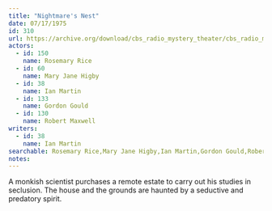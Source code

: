 ```yaml
---
title: "Nightmare's Nest"
date: 07/17/1975
id: 310
url: https://archive.org/download/cbs_radio_mystery_theater/cbs_radio_mystery_theater-0301-0350.zip/cbs_radio_mystery_theater-0301-0350%2Fcbsrmt_0310_nightmares_nest.mp3
actors:  
  - id: 150
    name: Rosemary Rice  
  - id: 60
    name: Mary Jane Higby  
  - id: 38
    name: Ian Martin  
  - id: 133
    name: Gordon Gould  
  - id: 130
    name: Robert Maxwell
writers:  
  - id: 38
    name: Ian Martin
searchable: Rosemary Rice,Mary Jane Higby,Ian Martin,Gordon Gould,Robert Maxwell Ian Martin
notes:  
---
```

A monkish scientist purchases a remote estate to carry out his studies in seclusion. The house and the grounds are haunted by a seductive and predatory spirit.